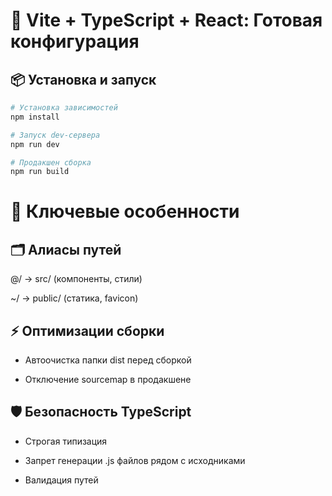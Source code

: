 # 🚀 Vite + TypeScript + React: Готовая конфигурация

## 📦 Установка и запуск

```bash
# Установка зависимостей
npm install

# Запуск dev-сервера
npm run dev

# Продакшен сборка
npm run build
```
# 🔑 Ключевые особенности
## 🗂 Алиасы путей
@/ → src/ (компоненты, стили)

~/ → public/ (статика, favicon)

## ⚡ Оптимизации сборки
* Автоочистка папки dist перед сборкой

* Отключение sourcemap в продакшене

## 🛡 Безопасность TypeScript
* Строгая типизация

* Запрет генерации .js файлов рядом с исходниками

* Валидация путей